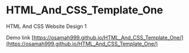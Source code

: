 # HTML_And_CSS_Template_One
HTML And CSS Website Design 1

Demo link [https://osamah999.github.io/HTML_And_CSS_Template_One/](https://osamah999.github.io/HTML_And_CSS_Template_One/)
